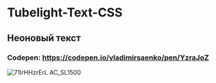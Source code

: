 # Tubelight-Text-CSS

## Неоновый текст

### Codepen: https://codepen.io/vladimirsaenko/pen/YzraJoZ

![71IrHHzrErL _AC_SL1500_](https://user-images.githubusercontent.com/56477695/147857643-5bb10ffc-0a66-4b93-99bf-31422ea606bb.jpg)
